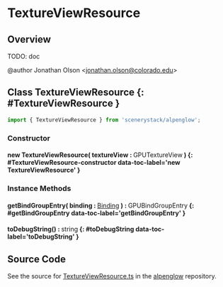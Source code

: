 # TextureViewResource

## Overview

TODO: doc

@author Jonathan Olson &lt;jonathan.olson@colorado.edu&gt;

## Class TextureViewResource {: #TextureViewResource }


```js
import { TextureViewResource } from 'scenerystack/alpenglow';
```
### Constructor

#### new TextureViewResource( textureView : <span style="font-weight: 400;">GPUTextureView</span> ) {: #TextureViewResource-constructor data-toc-label='new TextureViewResource' }

### Instance Methods

#### getBindGroupEntry( binding : <span style="font-weight: 400;">[Binding](../alpenglow/Binding.md)</span> ) : <span style="font-weight: 400;">GPUBindGroupEntry</span> {: #getBindGroupEntry data-toc-label='getBindGroupEntry' }

#### toDebugString() : <span style="font-weight: 400;"><span style="color: hsla(calc(var(--md-hue) + 180deg),80%,40%,1);">string</span></span> {: #toDebugString data-toc-label='toDebugString' }



## Source Code

See the source for [TextureViewResource.ts](https://github.com/phetsims/alpenglow/blob/main/js/webgpu/compute/TextureViewResource.ts) in the [alpenglow](https://github.com/phetsims/alpenglow) repository.
